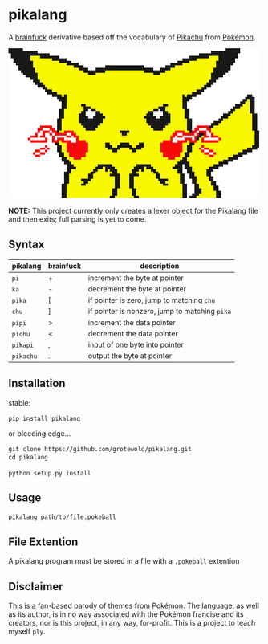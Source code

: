 pikalang
========
A [brainfuck][2] derivative based off the vocabulary of [Pikachu][3] from [Pokémon][4].

![pikachu](images/shock.gif)

**NOTE:** This project currently only creates a lexer object for the Pikalang file and then exits; full parsing is yet to come.

Syntax
------
pikalang  | brainfuck | description                                   
----------|-----------|-----------------------------------------------
`pi`      | +         | increment the byte at pointer                 
`ka`      | -         | decrement the byte at pointer                 
`pika`    | [         | if pointer is zero, jump to matching `chu`    
`chu`     | ]         | if pointer is nonzero, jump to matching `pika`
`pipi`    | >         | increment the data pointer                    
`pichu`   | <         | decrement the data pointer                    
`pikapi`  | ,         | input of one byte into pointer                
`pikachu` | .         | output the byte at pointer                    


Installation
------------
stable:
```shell
pip install pikalang
```

or bleeding edge...
```shell
git clone https://github.com/grotewold/pikalang.git
cd pikalang

python setup.py install
```


Usage
-----
```shell
pikalang path/to/file.pokeball
```


File Extention
--------------
A pikalang program must be stored in a file with a `.pokeball` extention


Disclaimer
----------
This is a fan-based parody of themes from [Pokémon][3]. The language,
as well as its author, is in no way associated with the Pokémon francise
and its creators, nor is this project, in any way, for-profit. This is a
project to teach myself `ply`.


[1]: http://esolangs.org/wiki/Pikalang
[2]: http://en.wikipedia.org/wiki/Brainfuck "Brainfuck"
[3]: https://www.google.com/search?q=pikachu&tbm=isch "Pikachu"
[4]: http://www.pokemon.com/ "Pokémon"
